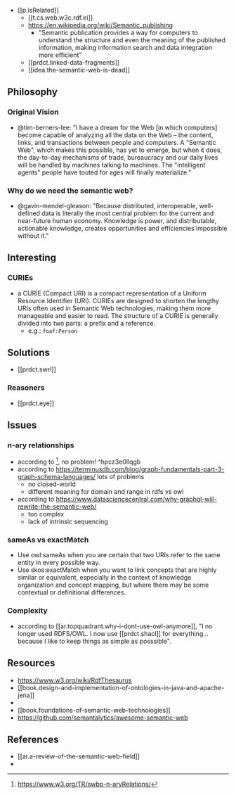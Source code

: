 
- [[p.isRelated]]
  - [[t.cs.web.w3c.rdf.iri]]
  - https://en.wikipedia.org/wiki/Semantic_publishing 
    - "Semantic publication provides a way for computers to understand the structure and even the meaning of the published information, making information search and data integration more efficient" 
  - [[prdct.linked-data-fragments]]
  - [[idea.the-semantic-web-is-dead]]

## Philosophy

### Original Vision

- @tim-berners-lee: "I have a dream for the Web [in which computers] become capable of analyzing all the data on the Web – the content, links, and transactions between people and computers. A "Semantic Web", which makes this possible, has yet to emerge, but when it does, the day-to-day mechanisms of trade, bureaucracy and our daily lives will be handled by machines talking to machines. The "intelligent agents" people have touted for ages will finally materialize."

### Why do we need the semantic web?

- @gavin-mendel-gleason: "Because distributed, interoperable, well-defined data is literally the most central problem for the current and near-future human economy. Knowledge is power, and distributable, actionable knowledge, creates opportunities and efficiencies impossible without it."

## Interesting

### CURIEs

- a CURIE (Compact URI) is a compact representation of a Uniform Resource Identifier (URI). CURIEs are designed to shorten the lengthy URIs often used in Semantic Web technologies, making them more manageable and easier to read. The structure of a CURIE is generally divided into two parts: a prefix and a reference. 
  - e.g.: `foaf:Person`

## Solutions

- [[prdct.swrl]]

### Reasoners

- [[prdct.eye]]

## Issues



### n-ary relationships

- according to [^1], no problem! ^hpcz3e0llqgb
- according to https://terminusdb.com/blog/graph-fundamentals-part-3-graph-schema-languages/ lots of problems
  - no closed-world
  - different meaning for domain and range in rdfs vs owl
- according to https://www.datasciencecentral.com/why-graphql-will-rewrite-the-semantic-web/
  - too complex
  - lack of intrinsic sequencing


### sameAs vs exactMatch 

- Use owl:sameAs when you are certain that two URIs refer to the same entity in every possible way.
- Use skos:exactMatch when you want to link concepts that are highly similar or equivalent, especially in the context of knowledge organization and concept mapping, but where there may be some contextual or definitional differences.

### Complexity

- according to [[ar.topquadrant.why-i-dont-use-owl-anymore]], "I no longer used RDFS/OWL. I now use [[prdct.shacl]] for everything... because I like to keep things as simple as posssible".

## Resources

- https://www.w3.org/wiki/RdfThesaurus
- [[book.design-and-implementation-of-ontologies-in-java-and-apache-jena]]
- [^1]: https://www.w3.org/TR/swbp-n-aryRelations/
- [[book.foundations-of-semantic-web-technologies]]
- https://github.com/semantalytics/awesome-semantic-web

## References

- [[ar.a-review-of-the-semantic-web-field]]
- 